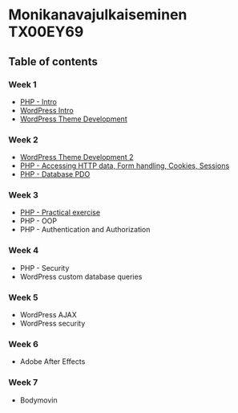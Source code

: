 # Monikanavajulkaiseminen TX00EY69

## Table of contents

### Week 1

- [PHP - Intro](week1/01-PHP-intro.md)
- [WordPress Intro](week1/02-WP-intro.md)
- [WordPress Theme Development](week1/03-theme-dev-1.md)

### Week 2

- [WordPress Theme Development 2](week2/01-theme-dev-2.md)
- [PHP - Accessing HTTP data, Form handling, Cookies, Sessions](week2/02-http-forms.md)
- [PHP - Database PDO](week2/03-database.md)

### Week 3

- [PHP - Practical exercise](week3/01-pracical-assignment.md) 
- PHP - OOP
- PHP - Authentication and Authorization

### Week 4

- PHP - Security
- WordPress custom database queries

### Week 5

- WordPress AJAX
- WordPress security

### Week 6

- Adobe After Effects

### Week 7

- Bodymovin
